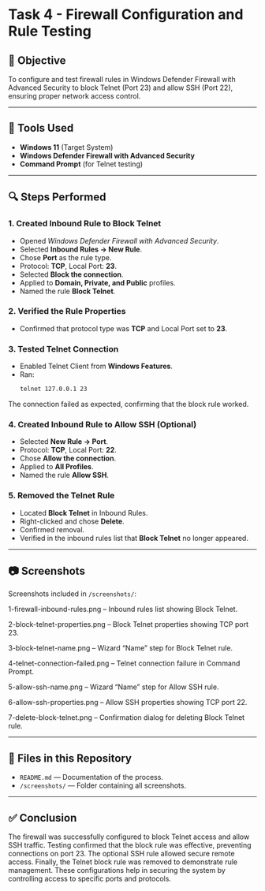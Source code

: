 # Task 4 - Firewall Configuration and Rule Testing

## 🎯 Objective
To configure and test firewall rules in Windows Defender Firewall with Advanced Security to block Telnet (Port 23) and allow SSH (Port 22), ensuring proper network access control.

---

## 🧰 Tools Used
- **Windows 11** (Target System)
- **Windows Defender Firewall with Advanced Security**
- **Command Prompt** (for Telnet testing)

---

## 🔍 Steps Performed

### 1. Created Inbound Rule to Block Telnet
- Opened *Windows Defender Firewall with Advanced Security*.
- Selected **Inbound Rules → New Rule**.
- Chose **Port** as the rule type.
- Protocol: **TCP**, Local Port: **23**.
- Selected **Block the connection**.
- Applied to **Domain, Private, and Public** profiles.
- Named the rule **Block Telnet**.

### 2. Verified the Rule Properties
- Confirmed that protocol type was **TCP** and Local Port set to **23**.

### 3. Tested Telnet Connection
- Enabled Telnet Client from **Windows Features**.
- Ran:
  ```cmd
  telnet 127.0.0.1 23

The connection failed as expected, confirming that the block rule worked.

### 4. Created Inbound Rule to Allow SSH (Optional)
- Selected **New Rule → Port**.
- Protocol: **TCP**, Local Port: **22**.
- Chose **Allow the connection**.
- Applied to **All Profiles**.
- Named the rule **Allow SSH**.

### 5. Removed the Telnet Rule
- Located **Block Telnet** in Inbound Rules.
- Right-clicked and chose **Delete**.
- Confirmed removal.
- Verified in the inbound rules list that **Block Telnet** no longer appeared.

---

## 📷 Screenshots
Screenshots included in `/screenshots/`:

1-firewall-inbound-rules.png – Inbound rules list showing Block Telnet.

2-block-telnet-properties.png – Block Telnet properties showing TCP port 23.

3-block-telnet-name.png – Wizard “Name” step for Block Telnet rule.

4-telnet-connection-failed.png – Telnet connection failure in Command Prompt.

5-allow-ssh-name.png – Wizard “Name” step for Allow SSH rule.

6-allow-ssh-properties.png – Allow SSH properties showing TCP port 22.

7-delete-block-telnet.png – Confirmation dialog for deleting Block Telnet rule.

---

## 📄 Files in this Repository
- `README.md` — Documentation of the process.
- `/screenshots/` — Folder containing all screenshots.

---

## ✅ Conclusion
The firewall was successfully configured to block Telnet access and allow SSH traffic. Testing confirmed that the block rule was effective, preventing connections on port 23. The optional SSH rule allowed secure remote access. Finally, the Telnet block rule was removed to demonstrate rule management. These configurations help in securing the system by controlling access to specific ports and protocols.
